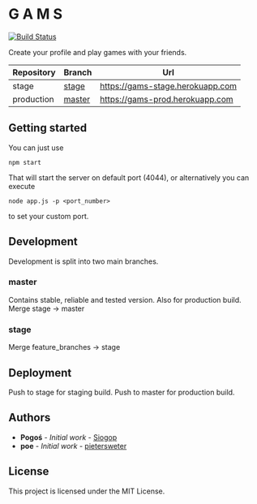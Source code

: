 # G A M S

[![Build Status](https://travis-ci.com/pietersweter/gams-server.svg?branch=master)](https://travis-ci.com/pietersweter/gams-server)

Create your profile and play games with your friends.

| Repository | Branch | Url |
|------------|--------|-----|
| stage      | [stage](https://github.com/pietersweter/gams-server/tree/stage) | https://gams-stage.herokuapp.com |
| production | [master](https://github.com/pietersweter/gams-server/tree/master) | https://gams-prod.herokuapp.com |

## Getting started

You can just use 

```
npm start
```

That will start the server on default port (4044), or alternatively you can execute 

```
node app.js -p <port_number>
```

to set your custom port.

## Development

Development is split into two main branches.

### master

Contains stable, reliable and tested version. Also for production build.
Merge stage -> master

### stage

Merge feature_branches -> stage

## Deployment

Push to stage for staging build.
Push to master for production build.

## Authors

* **Pogoś** - *Initial work* - [Siogop](https://github.com/siogop)
* **poe** - *Initial work* - [pietersweter](https://github.com/pietersweter)

## License

This project is licensed under the MIT License.
